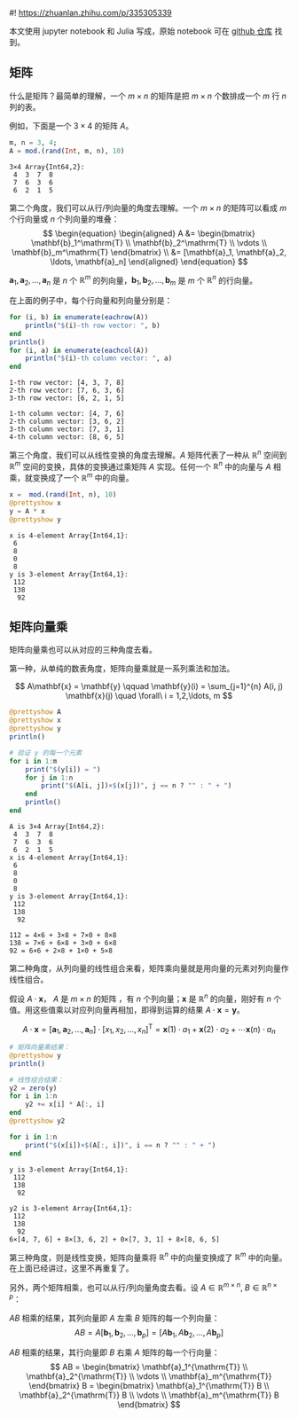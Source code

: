 #! https://zhuanlan.zhihu.com/p/335305339

本文使用 jupyter notebook 和 Julia 写成，原始 notebook 可在 [github 仓库](https://github.com/HQJo/LinearAlgebraNotes) 找到。

## 矩阵

什么是矩阵？最简单的理解，一个 $m\times n$ 的矩阵是把 $m \times n$ 个数排成一个 $m$ 行 $n$ 列的表。

例如，下面是一个 $3 \times 4$ 的矩阵 $A$。


```julia
m, n = 3, 4;
A = mod.(rand(Int, m, n), 10)
```




    3×4 Array{Int64,2}:
     4  3  7  8
     7  6  3  6
     6  2  1  5



第二个角度，我们可以从行/列向量的角度去理解。一个 $m\times n$ 的矩阵可以看成 $m$ 个行向量或 $n$ 个列向量的堆叠：
$$
\begin{equation}
\begin{aligned}
A &= \begin{bmatrix} \mathbf{b}_1^\mathrm{T} \\ \mathbf{b}_2^\mathrm{T} \\ \vdots \\ \mathbf{b}_m^\mathrm{T} \end{bmatrix} \\
&= [\mathbf{a}_1, \mathbf{a}_2, \ldots, \mathbf{a}_n]
\end{aligned}
\end{equation}
$$

$\mathbf{a}_1, \mathbf{a}_2, \ldots, \mathbf{a}_n$ 是 $n$ 个 $\mathbb{R}^{m}$ 的列向量，$\mathbf{b}_1, \mathbf{b}_2, \ldots, \mathbf{b}_m$ 是 $m$ 个 $\mathbb{R}^{n}$ 的行向量。

在上面的例子中，每个行向量和列向量分别是：


```julia
for (i, b) in enumerate(eachrow(A))
    println("$(i)-th row vector: ", b)
end
println()
for (i, a) in enumerate(eachcol(A))
    println("$(i)-th column vector: ", a)
end
```

    1-th row vector: [4, 3, 7, 8]
    2-th row vector: [7, 6, 3, 6]
    3-th row vector: [6, 2, 1, 5]

    1-th column vector: [4, 7, 6]
    2-th column vector: [3, 6, 2]
    3-th column vector: [7, 3, 1]
    4-th column vector: [8, 6, 5]


第三个角度，我们可以从线性变换的角度去理解。$A$ 矩阵代表了一种从 $\mathbb{R}^{n}$ 空间到 $\mathbb{R}^{m}$ 空间的变换，具体的变换通过乘矩阵 $A$ 实现。任何一个 $\mathbb{R}^{n}$ 中的向量与 $A$ 相乘，就变换成了一个 $\mathbb{R}^{m}$ 中的向量。


```julia
x =  mod.(rand(Int, n), 10)
@prettyshow x
y = A * x
@prettyshow y
```

    x is 4-element Array{Int64,1}:
     6
     8
     0
     8
    y is 3-element Array{Int64,1}:
     112
     138
      92


## 矩阵向量乘

矩阵向量乘也可以从对应的三种角度去看。

第一种，从单纯的数表角度，矩阵向量乘就是一系列乘法和加法。

$$
A\mathbf{x} = \mathbf{y} \qquad \mathbf{y}(i) = \sum_{j=1}^{n} A(i, j) \mathbf{x}(j) \quad \forall\ i = 1,2,\ldots, m
$$


```julia
@prettyshow A
@prettyshow x
@prettyshow y
println()

# 验证 y 的每一个元素
for i in 1:m
    print("$(y[i]) = ")
    for j in 1:n
        print("$(A[i, j])×$(x[j])", j == n ? "" : " + ")
    end
    println()
end
```

    A is 3×4 Array{Int64,2}:
     4  3  7  8
     7  6  3  6
     6  2  1  5
    x is 4-element Array{Int64,1}:
     6
     8
     0
     8
    y is 3-element Array{Int64,1}:
     112
     138
      92

    112 = 4×6 + 3×8 + 7×0 + 8×8
    138 = 7×6 + 6×8 + 3×0 + 6×8
    92 = 6×6 + 2×8 + 1×0 + 5×8


第二种角度，从列向量的线性组合来看，矩阵乘向量就是用向量的元素对列向量作线性组合。

假设 $A\cdot \mathbf{x}$， $A$ 是 $m\times n$ 的矩阵 ，有 $n$ 个列向量；$\mathbf{x}$ 是 $\mathbb{R}^{n}$ 的向量，刚好有 $n$ 个值。用这些值乘以对应列向量再相加，即得到运算的结果 $A\cdot \mathbf{x} = \mathbf{y}$。

$$
    A\cdot \mathbf{x} = [\mathbf{a}_1, \mathbf{a}_2, \ldots, \mathbf{a}_n] \cdot [x_1, x_2, \ldots, x_n]^{\mathrm{T}} = \mathbf{x}(1) \cdot a_1 + \mathbf{x}(2) \cdot a_2 + \cdots \mathbf{x}(n) \cdot a_n
$$


```julia
# 矩阵向量乘结果：
@prettyshow y
println()

# 线性组合结果：
y2 = zero(y)
for i in 1:n
    y2 += x[i] * A[:, i]
end
@prettyshow y2

for i in 1:n
    print("$(x[i])×$(A[:, i])", i == n ? "" : " + ")
end
```

    y is 3-element Array{Int64,1}:
     112
     138
      92

    y2 is 3-element Array{Int64,1}:
     112
     138
      92
    6×[4, 7, 6] + 8×[3, 6, 2] + 0×[7, 3, 1] + 8×[8, 6, 5]

第三种角度，则是线性变换，矩阵向量乘将 $\mathbb{R}^{n}$ 中的向量变换成了 $\mathbb{R}^{m}$ 中的向量。在上面已经讲过，这里不再重复了。

另外，两个矩阵相乘，也可以从行/列向量角度去看。设 $A \in \mathbb{R}^{m\times n}$, $B \in \mathbb{R}^{n \times p}$：

$AB$ 相乘的结果，其列向量即 $A$ 左乘 $B$ 矩阵的每一个列向量：
$$
    AB = A [\mathbf{b}_1, \mathbf{b}_2, \ldots, \mathbf{b}_p] = [A \mathbf{b}_1, A \mathbf{b}_2, \ldots, A \mathbf{b}_p]
$$

$AB$ 相乘的结果，其行向量即 $B$ 右乘 $A$ 矩阵的每一个行向量：
$$
    AB = \begin{bmatrix} \mathbf{a}_1^{\mathrm{T}} \\ \mathbf{a}_2^{\mathrm{T}} \\ \vdots \\ \mathbf{a}_m^{\mathrm{T}} \end{bmatrix} B = \begin{bmatrix} \mathbf{a}_1^{\mathrm{T}} B \\ \mathbf{a}_2^{\mathrm{T}} B \\ \vdots \\ \mathbf{a}_m^{\mathrm{T}} B \end{bmatrix}
$$
